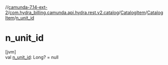 //[camunda-7.14-ext-2](../../../../index.md)/[com.hydra_billing.camunda.api.hydra.rest.v2.catalog](../../index.md)/[CatalogItem](../index.md)/[CatalogItem](index.md)/[n_unit_id](n_unit_id.md)

# n_unit_id

[jvm]\
val [n_unit_id](n_unit_id.md): Long? = null
